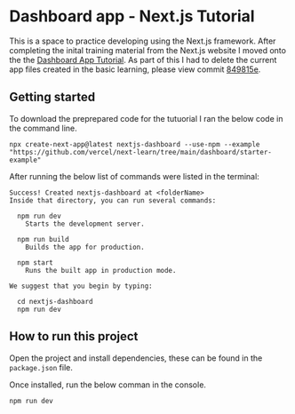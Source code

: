 # Dashboard app - Next.js Tutorial
This is a space to practice developing using the Next.js framework. After completing the inital training material from the Next.js website I moved onto the the [Dashboard App Tutorial](https://nextjs.org/learn/dashboard-app/getting-started). As part of this I had to delete the current app files created in the basic learning, please view commit [849815e](https://github.com/Tiff-C/bug-free-waddle/commit/849815efa6b2c5c1143405b35409076acef28e9d).

## Getting started

To download the preprepared code for the tutuorial I ran the below code in the command line.
```
npx create-next-app@latest nextjs-dashboard --use-npm --example "https://github.com/vercel/next-learn/tree/main/dashboard/starter-example"
```

After running the below list of commands were listed in the terminal:

```
Success! Created nextjs-dashboard at <folderName>
Inside that directory, you can run several commands:

  npm run dev
    Starts the development server.

  npm run build
    Builds the app for production.

  npm start
    Runs the built app in production mode.

We suggest that you begin by typing:

  cd nextjs-dashboard
  npm run dev
```

## How to run this project

Open the project and install dependencies, these can be found in the `package.json` file.

Once installed, run the below comman in the console. 
```
npm run dev
```

